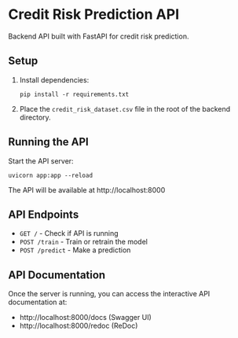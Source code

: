 # Credit Risk Prediction API

Backend API built with FastAPI for credit risk prediction.

## Setup

1. Install dependencies:
   ```
   pip install -r requirements.txt
   ```

2. Place the `credit_risk_dataset.csv` file in the root of the backend directory.

## Running the API

Start the API server:

```
uvicorn app:app --reload
```

The API will be available at http://localhost:8000

## API Endpoints

- `GET /` - Check if API is running
- `POST /train` - Train or retrain the model
- `POST /predict` - Make a prediction

## API Documentation

Once the server is running, you can access the interactive API documentation at:

- http://localhost:8000/docs (Swagger UI)
- http://localhost:8000/redoc (ReDoc) 